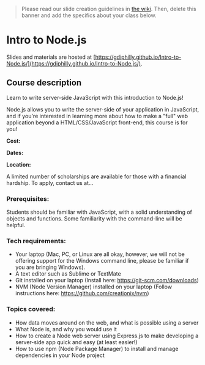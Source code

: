 > Please read our slide creation guidelines in [the wiki](https://github.com/girldevelopit/gdi-slides-template/wiki). Then, delete this banner and add the specifics about your class below.

# Intro to Node.js

Slides and materials are hosted at [https://gdiphilly.github.io/Intro-to-Node.js/](https://gdiphilly.github.io/Intro-to-Node.js/).

## Course description

Learn to write server-side JavaScript with this introduction to Node.js!

Node.js allows you to write the server-side of your application in JavaScript, and if you're interested in learning more about how to make a "full" web application beyond a HTML/CSS/JavaScript front-end, this course is for you!

**Cost:** 

**Dates:** 

**Location:** 

A limited number of scholarships are available for those with a financial hardship. To apply, contact us at...


### Prerequisites:

Students should be familiar with JavaScript, with a solid understanding of objects and functions. Some familiarity with the command-line will be helpful. 


### Tech requirements:

 - Your laptop (Mac, PC, or Linux are all okay, however, we will not be offering support for the Windows command line, please be familiar if you are bringing Windows).
 - A text editor such as Sublime or TextMate
 - Git installed on your laptop (Install here: https://git-scm.com/downloads)
 - NVM (Node Version Manager) installed on your laptop (Follow instructions here: https://github.com/creationix/nvm)



### Topics covered:

 - How data moves around on the web, and what is possible using a server
 - What Node is, and why you would use it
 - How to create a Node web server using Express.js to make developing a server-side app quick and easy (at least easier!)
 - How to use npm (Node Package Manager) to install and manage dependencies in your Node project

